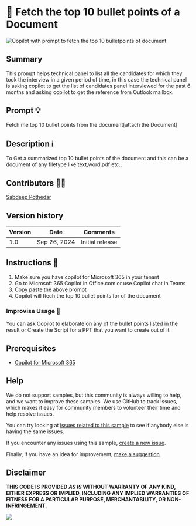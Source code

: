# 🚀 Fetch the top 10 bullet points of a Document

![Copilot with prompt to fetch the top 10 bulletpoints of document](./assets/prompt.png)



## Summary

This prompt helps technical panel to list all the candidates for which they took the interview in a given period of time, in this case the technical panel is asking copilot to get the list of candidates panel interviewed for the past 6 months and asking copilot to get the reference from Outlook mailbox.

## Prompt 💡

Fetch me top 10 bullet points from the document[attach the Document]


## Description ℹ️

To Get a summarized top 10 bullet points of the document and this can be a document of any filetype like text,word,pdf etc.. 


## Contributors 👨‍💻

[Sabdeep Pothedar](https://github.com/SandeepPothedar)

## Version history

Version|Date|Comments
-------|----|--------
1.0|Sep 26, 2024|Initial release


## Instructions 📝


1. Make sure you have copilot for Microsoft 365 in your tenant
3. Go to Microsoft 365 Copilot in Office.com or use Copilot chat in Teams
4. Copy paste the above prompt
5. Copilot will ftech the top 10 bullet points for of the document


### Improvise Usage 🚀
You can ask Copilot to elaborate on any of the bullet points listed in the result or Create the Script for a PPT that you want to create out of it


## Prerequisites

* [Copilot for Microsoft 365](https://developer.microsoft.com/microsoft-365/dev-program)

## Help

We do not support samples, but this community is always willing to help, and we want to improve these samples. We use GitHub to track issues, which makes it easy for  community members to volunteer their time and help resolve issues.

You can try looking at [issues related to this sample](https://github.com/pnp/copilot-prompts/issues?q=label%3A%22sample%3A%20YOUR-SAMPLE-NAME%22) to see if anybody else is having the same issues.

If you encounter any issues using this sample, [create a new issue](https://github.com/pnp/copilot-prompts/issues/new).

Finally, if you have an idea for improvement, [make a suggestion](https://github.com/pnp/copilot-prompts/issues/new).

## Disclaimer

**THIS CODE IS PROVIDED *AS IS* WITHOUT WARRANTY OF ANY KIND, EITHER EXPRESS OR IMPLIED, INCLUDING ANY IMPLIED WARRANTIES OF FITNESS FOR A PARTICULAR PURPOSE, MERCHANTABILITY, OR NON-INFRINGEMENT.**

![](https://m365-visitor-stats.azurewebsites.net/SamplesGallery/copilotprompts-m365-upcoming-meetings-prompt)
